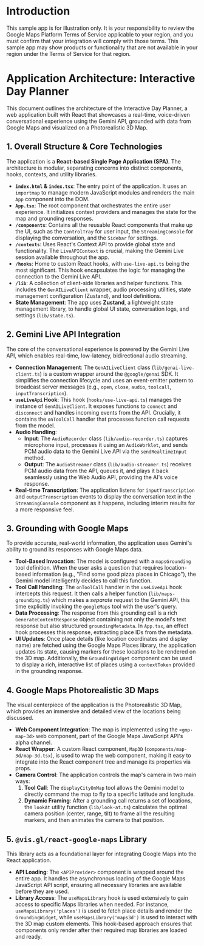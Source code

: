 # Introduction

This sample app is for illustration only.  It is your responsibility to review the Google Maps Platform Terms of Service applicable to your region, and you must confirm that your integration will comply with those terms.  This sample app may show products or functionality that are not available in your region under the Terms of Service for that region.

# Application Architecture: Interactive Day Planner

This document outlines the architecture of the Interactive Day Planner, a web application built with React that showcases a real-time, voice-driven conversational experience using the Gemini API, grounded with data from Google Maps and visualized on a Photorealistic 3D Map.

## 1. Overall Structure & Core Technologies

The application is a **React-based Single Page Application (SPA)**. The architecture is modular, separating concerns into distinct components, hooks, contexts, and utility libraries.

-   **`index.html` & `index.tsx`**: The entry point of the application. It uses an `importmap` to manage modern JavaScript modules and renders the main `App` component into the DOM.
-   **`App.tsx`**: The root component that orchestrates the entire user experience. It initializes context providers and manages the state for the map and grounding responses.
-   **`/components`**: Contains all the reusable React components that make up the UI, such as the `ControlTray` for user input, the `StreamingConsole` for displaying the conversation, and the `Sidebar` for settings.
-   **`/contexts`**: Uses React's Context API to provide global state and functionality. The `LiveAPIContext` is crucial, making the Gemini Live session available throughout the app.
-   **`/hooks`**: Home to custom React hooks, with `use-live-api.ts` being the most significant. This hook encapsulates the logic for managing the connection to the Gemini Live API.
-   **`/lib`**: A collection of client-side libraries and helper functions. This includes the `GenAILiveClient` wrapper, audio processing utilities, state management configuration (Zustand), and tool definitions.
-   **State Management**: The app uses **Zustand**, a lightweight state management library, to handle global UI state, conversation logs, and settings (`lib/state.ts`).

## 2. Gemini Live API Integration

The core of the conversational experience is powered by the Gemini Live API, which enables real-time, low-latency, bidirectional audio streaming.

-   **Connection Management**: The `GenAILiveClient` class (`lib/genai-live-client.ts`) is a custom wrapper around the `@google/genai` SDK. It simplifies the connection lifecycle and uses an event-emitter pattern to broadcast server messages (e.g., `open`, `close`, `audio`, `toolcall`, `inputTranscription`).
-   **`useLiveApi` Hook**: This hook (`hooks/use-live-api.ts`) manages the instance of `GenAILiveClient`. It exposes functions to `connect` and `disconnect` and handles incoming events from the API. Crucially, it contains the `onToolCall` handler that processes function call requests from the model.
-   **Audio Handling**:
    -   **Input**: The `AudioRecorder` class (`lib/audio-recorder.ts`) captures microphone input, processes it using an `AudioWorklet`, and sends PCM audio data to the Gemini Live API via the `sendRealtimeInput` method.
    -   **Output**: The `AudioStreamer` class (`lib/audio-streamer.ts`) receives PCM audio data from the API, queues it, and plays it back seamlessly using the Web Audio API, providing the AI's voice response.
-   **Real-time Transcription**: The application listens for `inputTranscription` and `outputTranscription` events to display the conversation text in the `StreamingConsole` component as it happens, including interim results for a more responsive feel.

## 3. Grounding with Google Maps

To provide accurate, real-world information, the application uses Gemini's ability to ground its responses with Google Maps data.

-   **Tool-Based Invocation**: The model is configured with a `mapsGrounding` tool definition. When the user asks a question that requires location-based information (e.g., "Find some good pizza places in Chicago"), the Gemini model intelligently decides to call this function.
-   **Tool Call Handling**: The `onToolCall` handler in the `useLiveApi` hook intercepts this request. It then calls a helper function (`lib/maps-grounding.ts`) which makes a *separate* request to the Gemini API, this time explicitly invoking the `googleMaps` tool with the user's query.
-   **Data Processing**: The response from this grounding call is a rich `GenerateContentResponse` object containing not only the model's text response but also structured `groundingMetadata`. In `App.tsx`, an effect hook processes this response, extracting place IDs from the metadata.
-   **UI Updates**: Once place details (like location coordinates and display name) are fetched using the Google Maps Places library, the application updates its state, causing markers for these locations to be rendered on the 3D map. Additionally, the `GroundingWidget` component can be used to display a rich, interactive list of places using a `contextToken` provided in the grounding response.

## 4. Google Maps Photorealistic 3D Maps

The visual centerpiece of the application is the Photorealistic 3D Map, which provides an immersive and detailed view of the locations being discussed.

-   **Web Component Integration**: The map is implemented using the `<gmp-map-3d>` web component, part of the Google Maps JavaScript API's alpha channel.
-   **React Wrapper**: A custom React component, `Map3D` (`components/map-3d/map-3d.tsx`), is used to wrap the web component, making it easy to integrate into the React component tree and manage its properties via props.
-   **Camera Control**: The application controls the map's camera in two main ways:
    1.  **Tool Call**: The `displayCityOnMap` tool allows the Gemini model to directly command the map to fly to a specific latitude and longitude.
    2.  **Dynamic Framing**: After a grounding call returns a set of locations, the `lookAt` utility function (`lib/look-at.ts`) calculates the optimal camera position (center, range, tilt) to frame all the resulting markers, and then animates the camera to that position.

## 5. `@vis.gl/react-google-maps` Library

This library acts as a foundational layer for integrating Google Maps into the React application.

-   **API Loading**: The `<APIProvider>` component is wrapped around the entire app. It handles the asynchronous loading of the Google Maps JavaScript API script, ensuring all necessary libraries are available before they are used.
-   **Library Access**: The `useMapsLibrary` hook is used extensively to gain access to specific Maps libraries when needed. For instance, `useMapsLibrary('places')` is used to fetch place details and render the `GroundingWidget`, while `useMapsLibrary('maps3d')` is used to interact with the 3D map custom elements. This hook-based approach ensures that components only render after their required map libraries are loaded and ready.
